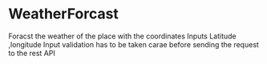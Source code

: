 # WeatherForcast
Foracst the weather of the place with the coordinates
Inputs Latitude ,longitude
Input validation has to be taken carae before sending the request to the rest API
